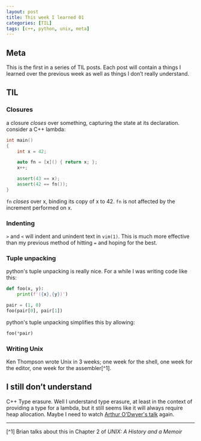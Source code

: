 ```yaml
---
layout: post
title: This week I learned 01
categories: [TIL]
tags: [c++, python, unix, meta]
---
```


## Meta
This is the first in a series of TIL posts. Each post will contain a things I learned over the previous week as well as things I don’t really understand. 

## TIL

### Closures

a closure *closes* over something, capturing the state at its declaration.
consider a C++ lambda:
```c++
int main()
{
    int x = 42;

    auto fn = [x]() { return x; };
    x++;

    assert(43 == x);
    assert(42 == fn());
}
```

`fn` *closes* over x, binding its copy of x to 42. `fn` is not affected by the increment performed on x.


### Indenting

`>` and `<` will indent and unindent text in `vim(1)`. This is much more effective than my previous method of hitting `=` and hoping for the best.


### Tuple unpacking

python's tuple unpacking is really nice. For a while I was writing code like this:

```python
def foo(x, y):
	print(f'({x},{y})')

pair = (1, 0)
foo(pair[0], pair[1])
```

python's tuple unpacking simplifies this by allowing:

```python
foo(*pair) 
```

### Writing Unix

Ken Thompson wrote Unix in 3 weeks; one week for the shell, one week for the editor, one week for the assembler[^1].

## I still don’t understand
C++ Type erasure. Well I understand type erasure, at least in the context of providing a type for a lambda, but it still seems like it will always require heap allocation. Maybe I need to watch [Arthur O'Dwyer's talk](https://youtu.be/tbUCHifyT24) again.

- - - -
[^1] Brian talks about this in Chapter 2 of *UNIX: A History and a Memoir*
